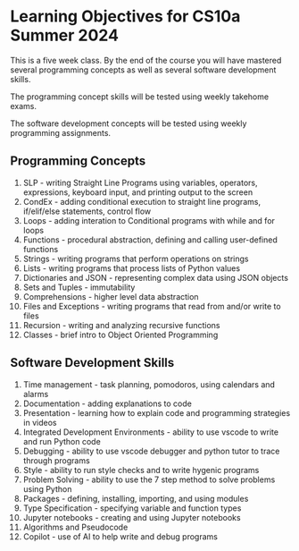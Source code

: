 # Learning Objectives for CS10a Summer 2024
This is a five week class. By the end of the course you will have mastered several programming concepts
as well as several software development skills.

The programming concept skills will be tested using weekly takehome exams.

The software development concepts will be tested using weekly programming assignments.

## Programming Concepts
1.  SLP - writing Straight Line Programs using variables, operators, expressions, keyboard input, and printing output to the screen
2.  CondEx - adding conditional execution to straight line programs, if/elif/else statements, control flow
3.  Loops - adding interation to Conditional programs with while and for loops
4.  Functions - procedural abstraction, defining and calling user-defined functions
5.  Strings - writing programs that perform operations on strings
6.  Lists - writing programs that process lists of Python values
7.  Dictionaries and JSON - representing complex data using JSON objects
8.  Sets and Tuples - immutability
9.  Comprehensions - higher level data abstraction
10. Files and Exceptions - writing programs that read from and/or write to files
11. Recursion - writing and analyzing recursive functions
12. Classes - brief intro to Object Oriented Programming


## Software Development Skills
1. Time management - task planning, pomodoros, using calendars and alarms
2. Documentation - adding explanations to code
3. Presentation - learning how to explain code and programming strategies in videos
4. Integrated Development Environments - ability to use vscode to write and run Python code
5. Debugging - ability to use vscode debugger and python tutor to trace through programs
6. Style - ability to run style checks and to write hygenic programs
7. Problem Solving - ability to use the 7 step method to solve problems using Python
8. Packages - defining, installing, importing, and using modules
9. Type Specification - specifying variable and function types
10. Jupyter notebooks - creating and using Jupyter notebooks
11. Algorithms and Pseudocode
12. Copilot - use of AI to help write and debug programs



